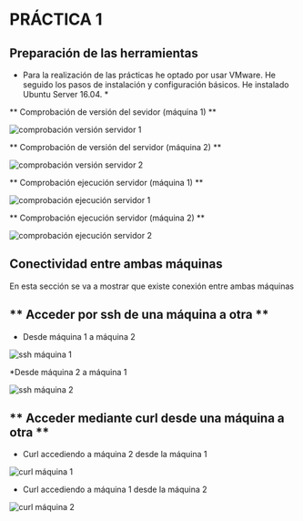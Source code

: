 # PRÁCTICA 1

## Preparación de las herramientas

* Para la realización de las prácticas he optado por usar VMware. He seguido los pasos de instalación y configuración básicos. He instalado Ubuntu Server 16.04. *


** Comprobación de versión del sevidor (máquina 1) **

![comprobación versión servidor 1]()

** Comprobación de versión del servidor (máquina 2) **

![comprobación versión servidor 2]()

** Comprobación ejecución servidor (máquina 1) **

![comprobación ejecución servidor 1]()

** Comprobación ejecución servidor (máquina 2) **

![comprobación ejecución servidor 2]()

## Conectividad entre ambas máquinas

En esta sección se va a mostrar que existe conexión entre ambas máquinas

## ** Acceder por ssh de una máquina a otra **

* Desde máquina 1 a máquina 2

![ssh máquina 1]()

*Desde máquina 2 a máquina 1

![ssh máquina 2]()

## ** Acceder mediante curl desde una máquina a otra ** 

* Curl accediendo a máquina 2 desde la máquina 1

![curl máquina 1]()

* Curl accediendo a máquina 1 desde la máquina 2

![curl máquina 2]()

